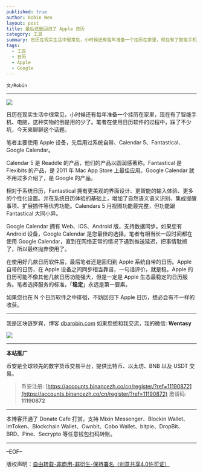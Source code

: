 ```yaml
---
published: true
author: Robin Wen
layout: post
title: 最后还是回归了 Apple 日历
category: 工具
summary: 日历在现实生活中很常见，小时候还有每年准备一个挂历在家里，现在有了智能手机、电脑，这种实物的倒是用的少了。笔者在使用日历软件的过程中，踩了不少坑，今天来聊聊这个话题。在使用好几款日历软件后，最后笔者还是回归到 Apple 系统自带的日历。Apple 自带的日历，在 Apple 设备之间同步相当靠谱，一句话评价，就是稳。Apple 的日历可能不像其他几款日历功能强大，但是一定是 Apple 生态最稳定的日历服务。笔者选择服务的标准，「稳定」永远是第一要素。如果您也在 N 个日历软件之中徘徊，不妨回归下 Apple 日历，想必会有不一样的收获。
tags:
  - 工具
  - 日历
  - Apple
  - Google
---
```


`文/Robin`

***

![](https://cdn.dbarobin.com/r8ite6w.png)

日历在现实生活中很常见，小时候还有每年准备一个挂历在家里，现在有了智能手机、电脑，这种实物的倒是用的少了。笔者在使用日历软件的过程中，踩了不少坑，今天来聊聊这个话题。

笔者主要使用 Apple 设备，先后用过系统自带、Calendar 5、Fantastical、Google Calendar。

Calendar 5 是 Readdle 的产品，他们的产品以圆润感著称。Fantastical 是 Flexibits 的产品，是 2011 年 Mac App Store 上最佳应用。Google Calendar 就不用过多介绍了，是 Google 的产品。

相对于系统日历，Fantastical 拥有更美观的界面设计、更智能的输入体验、更多的个性化设置。并在系统日历体验的基础上，增加了自然语义语义识别、集成提醒事项、扩展插件等优秀功能。Calendars 5 月视图功能最完整，但功能跟 Fantastical 大同小异。

Google Calendar 拥有 Web、iOS、Android 版，支持数据同步。如果您有 Android 设备，Google Calendar 是您最佳的选择。笔者有相当长一段时间都在使用 Google Calendar，直到在网络正常的情况下遇到推送延迟，把事情耽搁了，所以最终抛弃使用了。

在使用好几款日历软件后，最后笔者还是回归到 Apple 系统自带的日历。Apple 自带的日历，在 Apple 设备之间同步相当靠谱，一句话评价，就是稳。Apple 的日历可能不像其他几款日历功能强大，但是一定是 Apple 生态最稳定的日历服务。笔者选择服务的标准，「**稳定**」永远是第一要素。

如果您也在 N 个日历软件之中徘徊，不妨回归下 Apple 日历，想必会有不一样的收获。

***

我是区块链罗宾，博客 [dbarobin.com](https://dbarobin.com/)
如果您想和我交流，我的微信: **Wentasy**

![](https://cdn.dbarobin.com/v4yywe2.png)

***

**本站推广**

币安是全球领先的数字货币交易平台，提供比特币、以太坊、BNB 以及 USDT 交易。

> 币安注册: [https://accounts.binancezh.co/cn/register/?ref=11190872](https://accounts.binancezh.co/cn/register/?ref=11190872)
> 邀请码: **11190872**

***

本博客开通了 Donate Cafe 打赏，支持 Mixin Messenger、Blockin Wallet、imToken、Blockchain Wallet、Ownbit、Cobo Wallet、bitpie、DropBit、BRD、Pine、Secrypto 等任意钱包扫码转账。

<center>
    <div class="--donate-button"
         data-button-id="f8b9df0d-af9a-460d-8258-d3f435445075"
    ></div>
</center>

***

–EOF–

版权声明：[自由转载-非商用-非衍生-保持署名（创意共享4.0许可证）](http://creativecommons.org/licenses/by-nc-nd/4.0/deed.zh)